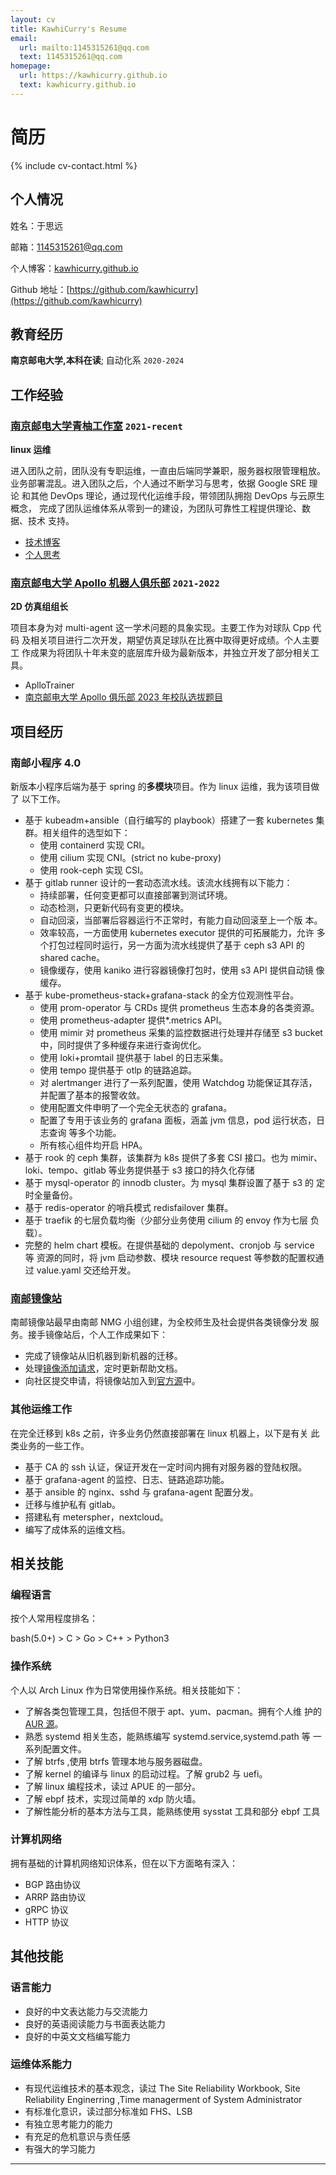 ```yaml
---
layout: cv
title: KawhiCurry's Resume
email:
  url: mailto:1145315261@qq.com
  text: 1145315261@qq.com
homepage:
  url: https://kawhicurry.github.io
  text: kawhicurry.github.io
---
```


# 简历

{% include cv-contact.html %}

## 个人情况

姓名：于思远

邮箱：[1145315261@qq.com](mailto:1145315261@qq.com)

个人博客：[kawhicurry.github.io](https://kawhicurry.github.io)

Github 地址：[https://github.com/kawhicurry](https://github.com/kawhicurry)

## 教育经历

**南京邮电大学,本科在读**; 自动化系 `2020-2024`

## 工作经验

### [**南京邮电大学青柚工作室**](https://qingyou.njupt.edu.cn) `2021-recent`

**linux 运维**

进入团队之前，团队没有专职运维，一直由后端同学兼职，服务器权限管理粗放。
业务部署混乱。进入团队之后，个人通过不断学习与思考，依据 Google SRE 理论
和其他 DevOps 理论，通过现代化运维手段，带领团队拥抱 DevOps 与云原生概念，
完成了团队运维体系从零到一的建设，为团队可靠性工程提供理论、数据、技术
支持。

- [技术博客]()
- [个人思考]()

### [**南京邮电大学 Apollo 机器人俱乐部**](https://github.com/Apollo2d/) `2021-2022`

**2D 仿真组组长**

项目本身为对 multi-agent 这一学术问题的具象实现。主要工作为对球队 Cpp 代码
及相关项目进行二次开发，期望仿真足球队在比赛中取得更好成绩。个人主要工
作成果为将团队十年未变的底层库升级为最新版本，并独立开发了部分相关工具。

- AplloTrainer
- [南京邮电大学 Apollo 俱乐部 2023 年校队选拔题目](https://github.com/Apollo2d/NJUPT2023Apollo2D)

## 项目经历

### 南邮小程序 4.0

新版本小程序后端为基于 spring 的**多模块**项目。作为 linux 运维，我为该项目做了
以下工作。

- 基于 kubeadm+ansible（自行编写的 playbook）搭建了一套 kubernetes 集
  群。相关组件的选型如下：
  - 使用 containerd 实现 CRI。
  - 使用 cilium 实现 CNI。(strict no kube-proxy)
  - 使用 rook-ceph 实现 CSI。
- 基于 gitlab runner 设计的一套动态流水线。该流水线拥有以下能力：
  - 持续部署，任何变更都可以直接部署到测试环境。
  - 动态检测，只更新代码有变更的模块。
  - 自动回滚，当部署后容器运行不正常时，有能力自动回滚至上一个版
    本。
  - 效率较高，一方面使用 kubernetes executor 提供的可拓展能力，允许
    多个打包过程同时运行，另一方面为流水线提供了基于 ceph s3 API 的
    shared cache。
  - 镜像缓存，使用 kaniko 进行容器镜像打包时，使用 s3 API 提供自动镜
    像缓存。
- 基于 kube-prometheus-stack+grafana-stack 的全方位观测性平台。
  - 使用 prom-operator 与 CRDs 提供 prometheus 生态本身的各类资源。
  - 使用 prometheus-adapter 提供\*.metrics API。
  - 使用 mimir 对 prometheus 采集的监控数据进行处理并存储至 s3 bucket
    中，同时提供了多种缓存来进行查询优化。
  - 使用 loki+promtail 提供基于 label 的日志采集。
  - 使用 tempo 提供基于 otlp 的链路追踪。
  - 对 alertmanger 进行了一系列配置，使用 Watchdog 功能保证其存活，
    并配置了基本的报警收敛。
  - 使用配置文件申明了一个完全无状态的 grafana。
  - 配置了专用于该业务的 grafana 面板，涵盖 jvm 信息，pod 运行状态，日志查询
    等多个功能。
  - 所有核心组件均开启 HPA。
- 基于 rook 的 ceph 集群，该集群为 k8s 提供了多套 CSI 接口。也为 mimir、
  loki、tempo、gitlab 等业务提供基于 s3 接口的持久化存储
- 基于 mysql-operator 的 innodb cluster。为 mysql 集群设置了基于 s3 的
  定时全量备份。
- 基于 redis-operator 的哨兵模式 redisfailover 集群。
- 基于 traefik 的七层负载均衡（少部分业务使用 cilium 的 envoy 作为七层
  负载）。
- 完整的 helm chart 模板。在提供基础的 depolyment、cronjob 与 service 等
  资源的同时，将 jvm 启动参数、模块 resource request 等参数的配置权通过
  value.yaml 交还给开发。

### [南邮镜像站](https://mirrors.njupt.edu.cn)

南邮镜像站最早由南邮 NMG 小组创建，为全校师生及社会提供各类镜像分发
服务。接手镜像站后，个人工作成果如下：

- 完成了镜像站从旧机器到新机器的迁移。
- 处理[镜像添加请求](https://github.com/NJUPT-Mirrors-Group/issues/issues?q=is%3Aissue+is%3Aclosed)，定时更新帮助文档。
- 向社区提交申请，将镜像站加入到[官方源](https://archlinux.org/mirrors/njupt.edu.cn/)中。

### 其他运维工作

在完全迁移到 k8s 之前，许多业务仍然直接部署在 linux 机器上，以下是有关
此类业务的一些工作。

- 基于 CA 的 ssh 认证，保证开发在一定时间内拥有对服务器的登陆权限。
- 基于 grafana-agent 的监控、日志、链路追踪功能。
- 基于 ansible 的 nginx、sshd 与 grafana-agent 配置分发。
- 迁移与维护私有 gitlab。
- 搭建私有 meterspher，nextcloud。
- 编写了成体系的运维文档。

## 相关技能

### 编程语言

按个人常用程度排名：

bash(5.0+) > C > Go > C++ > Python3

### 操作系统

个人以 Arch Linux 作为日常使用操作系统。相关技能如下：

- 了解各类包管理工具，包括但不限于 apt、yum、pacman。拥有个人维
  护的 [AUR 源](https://aur.archlinux.org/packages?O=0&SeB=m&K=kawhicurry&outdated=&SB=m&SO=d&PP=50&submit=Go)。
- 熟悉 systemd 相关生态，能熟练编写 systemd.service,systemd.path 等
  一系列配置文件。
- 了解 btrfs ,使用 btrfs 管理本地与服务器磁盘。
- 了解 kernel 的编译与 linux 的启动过程。了解 grub2 与 uefi。
- 了解 linux 编程技术，读过 APUE 的一部分。
- 了解 ebpf 技术，实现过简单的 xdp 防火墙。
- 了解性能分析的基本方法与工具，能熟练使用 sysstat 工具和部分 ebpf
  工具

### 计算机网络

拥有基础的计算机网络知识体系，但在以下方面略有深入：

- BGP 路由协议
- ARRP 路由协议
- gRPC 协议
- HTTP 协议

## 其他技能

### 语言能力

- 良好的中文表达能力与交流能力
- 良好的英语阅读能力与书面表达能力
- 良好的中英文文档编写能力

### 运维体系能力

- 有现代运维技术的基本观念，读过 The Site Reliability Workbook, Site
  Reliability Enginerring ,Time managerment of System Administrator
- 有标准化意识，读过部分标准如 FHS、LSB
- 有独立思考能力的能力
- 有充足的危机意识与责任感
- 有强大的学习能力

---
